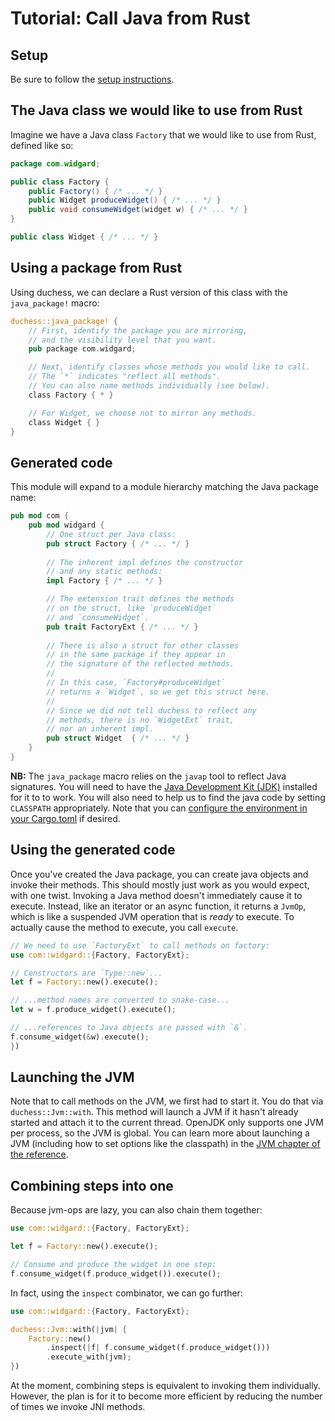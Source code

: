 # Tutorial: Call Java from Rust

## Setup

Be sure to follow the [setup instructions](./setup.md).

## The Java class we would like to use from Rust

Imagine we have a Java class `Factory` that we would like to use from Rust, defined like so:

```java
package com.widgard;

public class Factory {
    public Factory() { /* ... */ }
    public Widget produceWidget() { /* ... */ }
    public void consumeWidget(widget w) { /* ... */ }
}

public class Widget { /* ... */ }
```

## Using a package from Rust

Using duchess, we can declare a Rust version of this class with the `java_package!` macro:

```rust
duchess::java_package! {
    // First, identify the package you are mirroring,
    // and the visibility level that you want.
    pub package com.widgard;

    // Next, identify classes whose methods you would like to call. 
    // The `*` indicates "reflect all methods".
    // You can also name methods individually (see below).
    class Factory { * }

    // For Widget, we choose not to mirror any methods.
    class Widget { }
}
```

## Generated code

This module will expand to a module hierarchy matching the Java package name:

```rust
pub mod com {
    pub mod widgard {
        // One struct per Java class:
        pub struct Factory { /* ... */ }
        
        // The inherent impl defines the constructor
        // and any static methods:
        impl Factory { /* ... */ }

        // The extension trait defines the methods
        // on the struct, like `produceWidget`
        // and `consumeWidget`.
        pub trait FactoryExt { /* ... */ }
        
        // There is also a struct for other classes
        // in the same package if they appear in
        // the signature of the reflected methods. 
        //
        // In this case, `Factory#produceWidget`
        // returns a `Widget`, so we get this struct here.
        //
        // Since we did not tell duchess to reflect any
        // methods, there is no `WidgetExt` trait,
        // nor an inherent impl.
        pub struct Widget  { /* ... */ }
    }
}
```

**NB:** The `java_package` macro relies on the `javap` tool to reflect Java signatures. You will need to have the [Java Development Kit (JDK)](https://openjdk.org/) installed for it to to work. You will also need to help us to find the java code by setting `CLASSPATH` appropriately. Note that you can [configure the environment in your Cargo.toml](https://doc.rust-lang.org/cargo/reference/config.html) if desired.

## Using the generated code

Once you've created the Java package, you can create java objects and invoke their methods. This should mostly just work as you would expect, with one twist. Invoking a Java method doesn't immediately cause it to execute. Instead, like an iterator or an async function, it returns a `JvmOp`, which is like a suspended JVM operation that is *ready* to execute. To actually cause the method to execute, you call `execute`.

```rust
// We need to use `FactoryExt` to call methods on factory:
use com::widgard::{Factory, FactoryExt};

// Constructors are `Type::new`...
let f = Factory::new().execute();

// ...method names are converted to snake-case...    
let w = f.produce_widget().execute();

// ...references to Java objects are passed with `&`.
f.consume_widget(&w).execute();
})
```

## Launching the JVM

Note that to call methods on the JVM, we first had to start it. You do that via `duchess::Jvm::with`. This method will launch a JVM if it hasn't already started and attach it to the current thread. OpenJDK only supports one JVM per process, so the JVM is global. You can learn more about launching a JVM (including how to set options like the classpath) in the [JVM chapter of the reference](./jvm.md).

## Combining steps into one

Because jvm-ops are lazy, you can also chain them together:

```rust
use com::widgard::{Factory, FactoryExt};

let f = Factory::new().execute();

// Consume and produce the widget in one step:
f.consume_widget(f.produce_widget()).execute();
```

In fact, using the `inspect` combinator, we can go further:

```rust
use com::widgard::{Factory, FactoryExt};

duchess::Jvm::with(|jvm| {
    Factory::new()
        .inspect(|f| f.consume_widget(f.produce_widget()))
        .execute_with(jvm);
})
```

At the moment, combining steps is equivalent to invoking them individually. However, the plan is for it to become more efficient by reducing the number of times we invoke JNI methods. 


